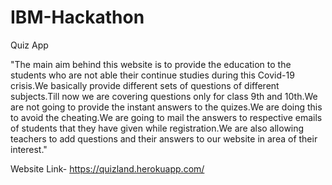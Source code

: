 # IBM-Hackathon
Quiz App

"The main aim behind this website is to provide the education to the students who are not able their continue studies during this Covid-19 crisis.We basically provide different sets of questions of different subjects.Till now we are covering questions only for class 9th and 10th.We are not going to provide the instant answers to the quizes.We are doing this to avoid the cheating.We are going to mail the answers to respective emails of students that they have given while registration.We are also allowing teachers to add questions and their answers to our website in area of their interest."

Website Link- https://quizland.herokuapp.com/
